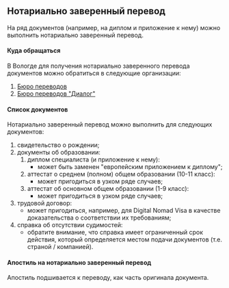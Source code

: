 ## Нотариально заверенный перевод

На ряд документов (например, на диплом и приложение к нему) можно выполнить нотариально заверенный перевод.

#### Куда обращаться

В Вологде для получения нотариально заверенного перевода документов можно обратиться в следующие организации:

1. [Бюро переводов](https://bpivlika.ru/)
2. [Бюро переводов "Диалог"](https://perevod099.business.site/)

#### Список документов

Нотариально заверенный перевод можно выполнить для следующих документов:

1. свидетельство о рождении;
2. документы об образовании:
    1. диплом специалиста (и приложение к нему):
        * может быть заменен "европейским приложением к диплому";
    2. аттестат о среднем (полном) общем образовании (10-11 класс):
        * может пригодиться в узком ряде случаев;
    3. аттестат об основном общем образовании (1-9 класс):
        * может пригодиться в узком ряде случаев;
3. трудовой договор:
    * может пригодиться, например, для Digital Nomad Visa в качестве доказательства о соответствии их требованиям;
4. справка об отсутствии судимостей:
    * обратите внимание, что справка имеет ограниченный срок действия, который определяется местом подачи документов
      (т.е. страной / компанией).

#### Апостиль на нотариально заверенный перевод

Апостиль подшивается к переводу, как часть оригинала документа.